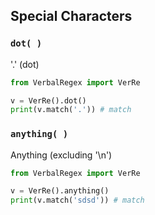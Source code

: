 ## Special Characters

### `dot( )`
'.' (dot)
```python
from VerbalRegex import VerRe

v = VerRe().dot()
print(v.match('.')) # match
```

### `anything( )`
Anything (excluding '\n')
```python
from VerbalRegex import VerRe

v = VerRe().anything()
print(v.match('sdsd')) # match
```